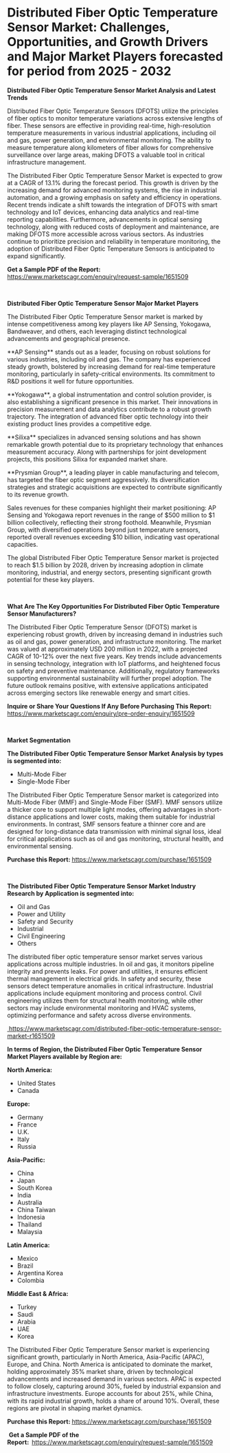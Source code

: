 <p><h1>Distributed Fiber Optic Temperature Sensor Market: Challenges, Opportunities, and Growth Drivers and Major Market Players forecasted for period from 2025 - 2032</h1></p><p><strong>Distributed Fiber Optic Temperature Sensor Market Analysis and Latest Trends</strong></p>
<p><p>Distributed Fiber Optic Temperature Sensors (DFOTS) utilize the principles of fiber optics to monitor temperature variations across extensive lengths of fiber. These sensors are effective in providing real-time, high-resolution temperature measurements in various industrial applications, including oil and gas, power generation, and environmental monitoring. The ability to measure temperature along kilometers of fiber allows for comprehensive surveillance over large areas, making DFOTS a valuable tool in critical infrastructure management.</p><p>The Distributed Fiber Optic Temperature Sensor Market is expected to grow at a CAGR of 13.1% during the forecast period. This growth is driven by the increasing demand for advanced monitoring systems, the rise in industrial automation, and a growing emphasis on safety and efficiency in operations. Recent trends indicate a shift towards the integration of DFOTS with smart technology and IoT devices, enhancing data analytics and real-time reporting capabilities. Furthermore, advancements in optical sensing technology, along with reduced costs of deployment and maintenance, are making DFOTS more accessible across various sectors. As industries continue to prioritize precision and reliability in temperature monitoring, the adoption of Distributed Fiber Optic Temperature Sensors is anticipated to expand significantly.</p></p>
<p><strong>Get a Sample PDF of the Report:&nbsp;</strong> <a href="https://www.marketscagr.com/enquiry/request-sample/1651509?utm_campaign=3016&utm_medium=2&utm_source=Github&utm_content=ia&utm_term=16042025&utm_id=distributed-fiber-optic-temperature-sensor">https://www.marketscagr.com/enquiry/request-sample/1651509</a></p>
<p>&nbsp;</p>
<p><strong>Distributed Fiber Optic Temperature Sensor Major Market Players</strong></p>
<p><p>The Distributed Fiber Optic Temperature Sensor market is marked by intense competitiveness among key players like AP Sensing, Yokogawa, Bandweaver, and others, each leveraging distinct technological advancements and geographical presence.</p><p>**AP Sensing** stands out as a leader, focusing on robust solutions for various industries, including oil and gas. The company has experienced steady growth, bolstered by increasing demand for real-time temperature monitoring, particularly in safety-critical environments. Its commitment to R&D positions it well for future opportunities.</p><p>**Yokogawa**, a global instrumentation and control solution provider, is also establishing a significant presence in this market. Their innovations in precision measurement and data analytics contribute to a robust growth trajectory. The integration of advanced fiber optic technology into their existing product lines provides a competitive edge.</p><p>**Silixa** specializes in advanced sensing solutions and has shown remarkable growth potential due to its proprietary technology that enhances measurement accuracy. Along with partnerships for joint development projects, this positions Silixa for expanded market share.</p><p>**Prysmian Group**, a leading player in cable manufacturing and telecom, has targeted the fiber optic segment aggressively. Its diversification strategies and strategic acquisitions are expected to contribute significantly to its revenue growth.</p><p>Sales revenues for these companies highlight their market positioning: AP Sensing and Yokogawa report revenues in the range of $500 million to $1 billion collectively, reflecting their strong foothold. Meanwhile, Prysmian Group, with diversified operations beyond just temperature sensors, reported overall revenues exceeding $10 billion, indicating vast operational capacities.</p><p>The global Distributed Fiber Optic Temperature Sensor market is projected to reach $1.5 billion by 2028, driven by increasing adoption in climate monitoring, industrial, and energy sectors, presenting significant growth potential for these key players.</p></p>
<p>&nbsp;</p>
<p><strong>What Are The Key Opportunities For Distributed Fiber Optic Temperature Sensor Manufacturers?</strong></p>
<p><p>The Distributed Fiber Optic Temperature Sensor (DFOTS) market is experiencing robust growth, driven by increasing demand in industries such as oil and gas, power generation, and infrastructure monitoring. The market was valued at approximately USD 200 million in 2022, with a projected CAGR of 10-12% over the next five years. Key trends include advancements in sensing technology, integration with IoT platforms, and heightened focus on safety and preventive maintenance. Additionally, regulatory frameworks supporting environmental sustainability will further propel adoption. The future outlook remains positive, with extensive applications anticipated across emerging sectors like renewable energy and smart cities.</p></p>
<p><strong>Inquire or Share Your Questions If Any Before Purchasing This Report:</strong> <a href="https://www.marketscagr.com/enquiry/pre-order-enquiry/1651509?utm_campaign=3016&utm_medium=2&utm_source=Github&utm_content=ia&utm_term=16042025&utm_id=distributed-fiber-optic-temperature-sensor">https://www.marketscagr.com/enquiry/pre-order-enquiry/1651509</a></p>
<p>&nbsp;</p>
<p><strong>Market Segmentation</strong></p>
<p><strong>The Distributed Fiber Optic Temperature Sensor Market Analysis by types is segmented into:</strong></p>
<p><ul><li>Multi-Mode Fiber</li><li>Single-Mode Fiber</li></ul></p>
<p><p>The Distributed Fiber Optic Temperature Sensor market is categorized into Multi-Mode Fiber (MMF) and Single-Mode Fiber (SMF). MMF sensors utilize a thicker core to support multiple light modes, offering advantages in short-distance applications and lower costs, making them suitable for industrial environments. In contrast, SMF sensors feature a thinner core and are designed for long-distance data transmission with minimal signal loss, ideal for critical applications such as oil and gas monitoring, structural health, and environmental sensing.</p></p>
<p><strong>Purchase this Report:&nbsp;</strong><a href="https://www.marketscagr.com/purchase/1651509?utm_campaign=3016&utm_medium=2&utm_source=Github&utm_content=ia&utm_term=16042025&utm_id=distributed-fiber-optic-temperature-sensor">https://www.marketscagr.com/purchase/1651509</a></p>
<p>&nbsp;</p>
<p><strong>The Distributed Fiber Optic Temperature Sensor Market Industry Research by Application is segmented into:</strong></p>
<p><ul><li>Oil and Gas</li><li>Power and Utility</li><li>Safety and Security</li><li>Industrial</li><li>Civil Engineering</li><li>Others</li></ul></p>
<p><p>The distributed fiber optic temperature sensor market serves various applications across multiple industries. In oil and gas, it monitors pipeline integrity and prevents leaks. For power and utilities, it ensures efficient thermal management in electrical grids. In safety and security, these sensors detect temperature anomalies in critical infrastructure. Industrial applications include equipment monitoring and process control. Civil engineering utilizes them for structural health monitoring, while other sectors may include environmental monitoring and HVAC systems, optimizing performance and safety across diverse environments.</p></p>
<p><a href="https://www.marketscagr.com/distributed-fiber-optic-temperature-sensor-market-r1651509?utm_campaign=3016&utm_medium=2&utm_source=Github&utm_content=ia&utm_term=16042025&utm_id=distributed-fiber-optic-temperature-sensor">&nbsp;https://www.marketscagr.com/distributed-fiber-optic-temperature-sensor-market-r1651509</a></p>
<p><strong>In terms of Region, the Distributed Fiber Optic Temperature Sensor Market Players available by Region are:</strong></p>
<p>
    <p> <strong> North America: </strong>
        <ul>
            <li>United States</li>
            <li>Canada</li>
        </ul>
        </p> 
    <p> <strong> Europe: </strong>
        <ul>
            <li>Germany</li>
            <li>France</li>
            <li>U.K.</li>
            <li>Italy</li>
            <li>Russia</li>
        </ul>
        </p> 
    <p> <strong> Asia-Pacific: </strong>
        <ul>
            <li>China</li>
            <li>Japan</li>
            <li>South Korea</li>
            <li>India</li>
            <li>Australia</li>
            <li>China Taiwan</li>
            <li>Indonesia</li>
            <li>Thailand</li>
            <li>Malaysia</li>
        </ul>
        </p> 
    <p> <strong> Latin America: </strong>
        <ul>
            <li>Mexico</li>
            <li>Brazil</li>
            <li>Argentina Korea</li>
            <li>Colombia</li>
        </ul>
        </p> 
    <p> <strong> Middle East & Africa: </strong>
        <ul>
            <li>Turkey</li>
            <li>Saudi</li>
            <li>Arabia</li>
            <li>UAE</li>
            <li>Korea</li>
        </ul>
    </p>
    </p>
<p><p>The Distributed Fiber Optic Temperature Sensor market is experiencing significant growth, particularly in North America, Asia-Pacific (APAC), Europe, and China. North America is anticipated to dominate the market, holding approximately 35% market share, driven by technological advancements and increased demand in various sectors. APAC is expected to follow closely, capturing around 30%, fueled by industrial expansion and infrastructure investments. Europe accounts for about 25%, while China, with its rapid industrial growth, holds a share of around 10%. Overall, these regions are pivotal in shaping market dynamics.</p></p>
<p><strong>Purchase this Report: </strong><a href="https://www.marketscagr.com/purchase/1651509?utm_campaign=3016&utm_medium=2&utm_source=Github&utm_content=ia&utm_term=16042025&utm_id=distributed-fiber-optic-temperature-sensor">https://www.marketscagr.com/purchase/1651509</a></p>
<p>&nbsp;<strong>Get a Sample PDF of the Report:&nbsp;&nbsp;</strong><a href="https://www.marketscagr.com/enquiry/request-sample/1651509?utm_campaign=3016&utm_medium=2&utm_source=Github&utm_content=ia&utm_term=16042025&utm_id=distributed-fiber-optic-temperature-sensor">https://www.marketscagr.com/enquiry/request-sample/1651509</a></p>
<p><strong></strong></p>
<p><p></p><p></p><p></p></p>